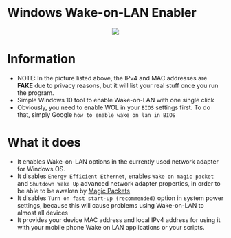 # Windows Wake-on-LAN Enabler

<p align="center">
  <img src="https://i.imgur.com/QsLIJI4.png"><br/>
</p>

# Information
* NOTE: In the picture listed above, the IPv4 and MAC addresses are **FAKE** due to privacy reasons, but it will list your real stuff once you run the program.
* Simple Windows 10 tool to enable Wake-on-LAN with one single click
* Obviously, you need to enable WOL in your `BIOS` settings first. To do that, simply Google `how to enable wake on lan in BIOS`

# What it does
* It enables Wake-on-LAN options in the currently used network adapter for Windows OS.
* It disables `Energy Efficient Ethernet`, enables `Wake on magic packet` and `Shutdown Wake Up` advanced network adapter properties, in order to be able to be awaken by [Magic Packets](https://en.wikipedia.org/wiki/Wake-on-LAN#Magic_packet)
* It disables `Turn on fast start-up (recommended)` option in system power settings, because this will cause problems using Wake-on-LAN to almost all devices
* It provides your device MAC address and local IPv4 address for using it with your mobile phone Wake on LAN applications or your scripts.
